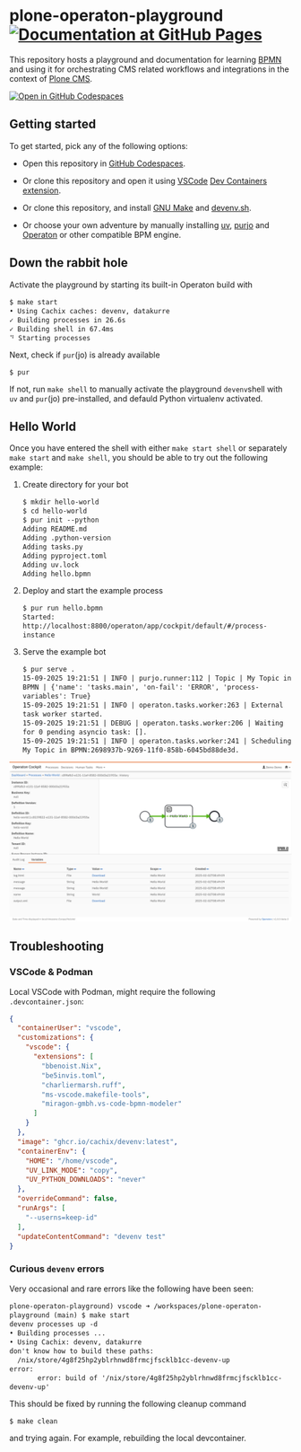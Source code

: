 # plone-operaton-playground [![Documentation at GitHub Pages](https://github.com/datakurre/plone-operaton-playground/actions/workflows/pages/pages-build-deployment/badge.svg)](https://datakurre.github.io/plone-operaton-playground)

This repository hosts a playground and documentation for learning [BPMN](https://www.bpmn.org/) and using it for orchestrating CMS related workflows and integrations in the context of [Plone CMS](https://plone.org).

[![Open in GitHub Codespaces](https://github.com/codespaces/badge.svg)](https://codespaces.new/datakurre/plone-operaton-playground)

## Getting started

To get started, pick any of the following options:

* Open this repository in [GitHub Codespaces](https://codespaces.new/datakurre/plone-operaton-playground).

* Or clone this repository and open it using [VSCode](https://code.visualstudio.com/) [Dev Containers](https://code.visualstudio.com/docs/devcontainers/containers) [extension](https://marketplace.visualstudio.com/items?itemName=ms-vscode-remote.remote-containers).

* Or clone this repository, and install [GNU Make](https://www.gnu.org/software/make/) and [devenv.sh](https://devenv.sh/).

* Or choose your own adventure by manually installing [uv](https://docs.astral.sh/uv/), [purjo](https://pypi.org/project/purjo/) and [Operaton](https://operaton) or other compatible BPM engine.


## Down the rabbit hole

Activate the playground by starting its built-in Operaton build with

```console
$ make start
• Using Cachix caches: devenv, datakurre
✓ Building processes in 26.6s
✓ Building shell in 67.4ms
⠙ Starting processes
```

Next, check if `pur`(jo) is already available

```console
$ pur
```

If not, run `make shell` to manually activate the playground `devenv`shell with `uv` and `pur`(jo) pre-installed, and defauld Python virtualenv activated.


## Hello World

Once you have entered the shell with either `make start shell` or separately `make start` and `make shell`, you should be able to try out the following example:

1. Create directory for your bot

   ```console
   $ mkdir hello-world
   $ cd hello-world
   $ pur init --python
   Adding README.md
   Adding .python-version
   Adding tasks.py
   Adding pyproject.toml
   Adding uv.lock
   Adding hello.bpmn
   ```

2. Deploy and start the example process

   ```console
   $ pur run hello.bpmn
   Started: http://localhost:8800/operaton/app/cockpit/default/#/process-instance
   ```

3. Serve the example bot

   ```console
   $ pur serve .
   15-09-2025 19:21:51 | INFO | purjo.runner:112 | Topic | My Topic in BPMN | {'name': 'tasks.main', 'on-fail': 'ERROR', 'process-variables': True}
   15-09-2025 19:21:51 | INFO | operaton.tasks.worker:263 | External task worker started.
   15-09-2025 19:21:51 | DEBUG | operaton.tasks.worker:206 | Waiting for 0 pending asyncio task: [].
   15-09-2025 19:21:51 | INFO | operaton.tasks.worker:241 | Scheduling My Topic in BPMN:2698937b-9269-11f0-858b-6045bd88de3d.
   ```

![Screenshot of GitHub Codespaces](./docs/operaton.png)


## Troubleshooting

### VSCode & Podman

Local VSCode with Podman, might require the following `.devcontainer.json`:

```json
{
  "containerUser": "vscode",
  "customizations": {
    "vscode": {
      "extensions": [
        "bbenoist.Nix",
        "be5invis.toml",
        "charliermarsh.ruff",
        "ms-vscode.makefile-tools",
        "miragon-gmbh.vs-code-bpmn-modeler"
      ]
    }
  },
  "image": "ghcr.io/cachix/devenv:latest",
  "containerEnv": {
    "HOME": "/home/vscode",
    "UV_LINK_MODE": "copy",
    "UV_PYTHON_DOWNLOADS": "never"
  },
  "overrideCommand": false,
  "runArgs": [
    "--userns=keep-id"
  ],
  "updateContentCommand": "devenv test"
}
```

### Curious `devenv` errors

Very occasional and rare errors like the following have been seen:

```console
plone-operaton-playground) vscode ➜ /workspaces/plone-operaton-playground (main) $ make start
devenv processes up -d
• Building processes ...
• Using Cachix: devenv, datakurre
don't know how to build these paths:
  /nix/store/4g8f25hp2yblrhnwd8frmcjfscklb1cc-devenv-up
error:
       error: build of '/nix/store/4g8f25hp2yblrhnwd8frmcjfscklb1cc-devenv-up'
```

This should be fixed by running the following cleanup command

```console
$ make clean
```

and trying again. For example, rebuilding the local devcontainer.
